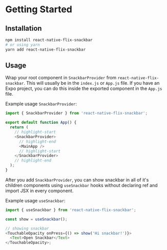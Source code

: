 # Getting Started

## Installation

```bash
npm install react-native-flix-snackbar
# or using yarn
yarn add react-native-flix-snackbar
```

## Usage

Wrap your root component in `SnackbarProvider` from `react-native-flix-snackbar`. This will usually be in the `index.js` or `App.js` file. If you have an Expo project, you can do this inside the exported component in the `App.js` file.

Example usage `SnackbarProvider`:

```js
import { SnackbarProvider } from 'react-native-flix-snackbar';

export default function App() {
  return (
    // highlight-start
    <SnackbarProvider>
      // highlight-end
      <MainApp />
      // highlight-start
    </SnackbarProvider>
    // highlight-end
  );
}
```

After you add `SnackbarProvider`, you can show snackbar in all of it's children components using `useSnackbar` hooks without declaring ref and import JSX in every component.

Example usage `useSnackbar`:

```js
import { useSnackbar } from 'react-native-flix-snackbar';

const show = useSnackbar();

// showing snackbar
<TouchableOpacity onPress={() => show('Hi snackbar!')}>
  <Text>Open Snackbar</Text>
</TouchableOpacity>;
```
